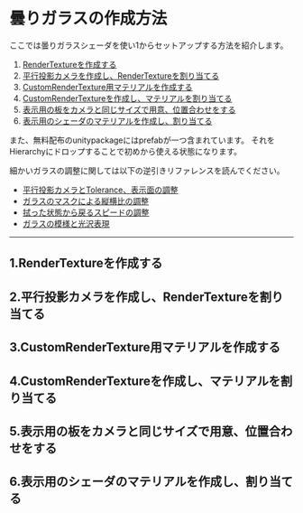 # 曇りガラスの作成方法

ここでは曇りガラスシェーダを使い1からセットアップする方法を紹介します。

1. [RenderTextureを作成する](#1RenderTextureを作成する)
2. [平行投影カメラを作成し、RenderTextureを割り当てる](#2平行投影カメラを作成しRenderTextureを割り当てる) 
3. [CustomRenderTexture用マテリアルを作成する](#3CustomRenderTexture用マテリアルを作成する)
4. [CustomRenderTextureを作成し、マテリアルを割り当てる](#4CustomRenderTextureを作成しマテリアルを割り当てる)
5. [表示用の板をカメラと同じサイズで用意、位置合わせをする](#5表示用の板をカメラと同じサイズで用意位置合わせをする)
6. [表示用のシェーダのマテリアルを作成し、割り当てる](#6表示用のシェーダのマテリアルを作成し割り当てる)

また、無料配布のunitypackageにはprefabが一つ含まれています。
それをHierarchyにドロップすることで初めから使える状態になります。

細かいガラスの調整に関しては以下の逆引きリファレンスを読んでください。

* [平行投影カメラとTolerance、表示面の調整](tips.md#平行投影カメラとTolerance、表示面の調整)
* [ガラスのマスクによる縦横比の調整](tips.md#ガラスのマスクによる縦横比の調整)
* [拭った状態から戻るスピードの調整](tips.md#拭った状態から戻るスピードの調整)
* [ガラスの模様と光沢表現](tips.md#ガラスの模様と光沢表現)

---

## 1.RenderTextureを作成する

## 2.平行投影カメラを作成し、RenderTextureを割り当てる

## 3.CustomRenderTexture用マテリアルを作成する

## 4.CustomRenderTextureを作成し、マテリアルを割り当てる

## 5.表示用の板をカメラと同じサイズで用意、位置合わせをする

## 6.表示用のシェーダのマテリアルを作成し、割り当てる
